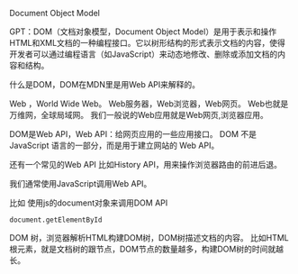 Document Object Model

GPT：DOM（文档对象模型，Document Object Model）是用于表示和操作HTML和XML文档的一种编程接口。它以树形结构的形式表示文档的内容，使得开发者可以通过编程语言（如JavaScript）来动态地修改、删除或添加文档的内容和结构。

什么是DOM，DOM在MDN里是用Web API来解释的。

Web ，World Wide Web。
Web服务器，Web浏览器，Web网页。
Web也就是万维网，全球局域网。
我们一般说的Web应用就是Web网页,浏览器应用。

DOM是Web API，Web API：给网页应用的一些应用接口。
DOM 不是 JavaScript 语言的一部分，而是用于建立网站的 Web API。

还有一个常见的Web API 比如History API，用来操作浏览器路由的前进后退。

我们通常使用JavaScript调用Web API。

比如 使用js的document对象来调用DOM API
```
document.getElementById
```

DOM 树，浏览器解析HTML构建DOM树，DOM树描述文档的内容。
比如HTML根元素，就是文档树的跟节点，DOM节点的数量越多，构建DOM树的时间就越长。



